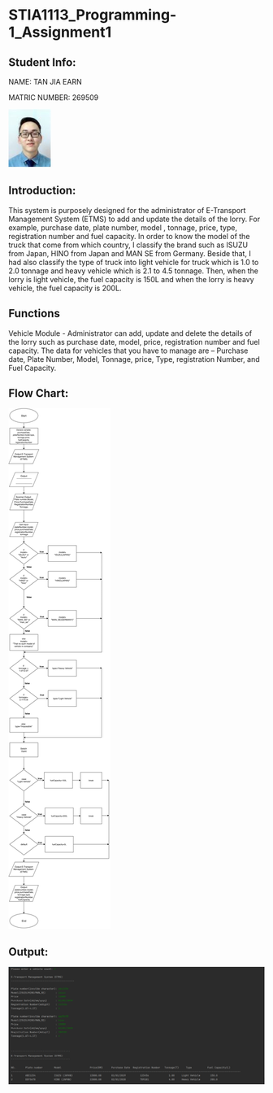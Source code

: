 # STIA1113_Programming-1_Assignment1

## Student Info:

  NAME: TAN JIA EARN

  MATRIC NUMBER: 269509

  ![photo1](https://github.com/jiaearn/STIA1113-Programming1-Assignment1/blob/main/earn.JPG)

## Introduction:

  This system is purposely designed for the administrator of E-Transport Management System (ETMS) to add and update the details of the lorry. For example, purchase date, plate number, model , tonnage, price, type, registration number and fuel capacity. In order to know the model of the truck that come from which country, I classify the brand such as ISUZU from Japan, HINO from Japan and MAN SE from Germany. Beside that, I had also classify the type of truck into light vehicle for truck which is 1.0 to 2.0 tonnage and heavy vehicle which is 2.1 to 4.5 tonnage. Then, when the lorry is light vehicle, the fuel capacity is 150L and when the lorry is heavy vehicle, the fuel capacity is 200L.
  
## Functions
Vehicle Module - Administrator can add, update and delete the details of the lorry such as purchase date, model, price, registration number and fuel capacity. The data for vehicles that you have to manage are – Purchase date, Plate Number, Model, Tonnage, price, Type, registration Number, and Fuel Capacity.

## Flow Chart:
![photo2](https://github.com/jiaearn/STIA1113-Programming1-Assignment1/blob/main/flow%20chart.png)

## Output:
![photo3](https://github.com/jiaearn/STIA1113-Programming1-Assignment1/blob/main/output.png)


